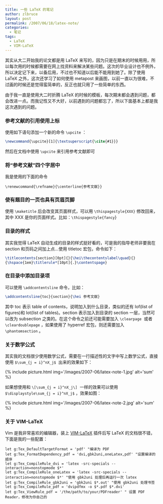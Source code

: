 ```yaml
---
title: 一些 LaTeX 的笔记
author: zlbruce
layout: post
permalink: /2007/06/18/latex-note/
categories:
  - 笔记
tags:
  - LaTeX
  - VIM-LaTeX
---
```

其实从大二开始我的论文都是用 LaTeX 来写的，因为只是在期末的时候用用，所以每次用的时候都需要在网上找资料来解决某些问题。这次的毕业设计也不例外，所以决定记下来，以备后用，不过也不知道以后能不能用到她了。除了使用 LaTeX 之外，这次还学习了如何使用 metapost 来画图，以前一直以为很难，不过画的时候还是觉得蛮简单的，反正也就只用了一些简单的东西。

由于我一直是使用大二时折腾 LaTeX 的时候的模板，每次期末都会遇到问题，都会改进一点。而我记性又不大好，以前遇到的问题都忘了，所以下面基本上都是我这次遇到的问题。

### 参考文献的引用使用上标

使用如下语句添加一个新的命令 `\upcite` ：
```tex
\newcommand{\upcite}[1]{\textsuperscript{\cite{#1}}}
```

然后在文档中使用 `\upcite` 来引用参考文献即可

### 将“参考文献”四个字居中

我是使用的下面的命令

```
\renewcommand{\refname}{\centerline{参考文献}}
```

### 使有题目的一页也具有页眉页脚

使用 `\maketitle` 后会改变其页面样式，可以用 `\thispagestyle{XXX}` 修改回来，其中 XXX 是你的页面样式。比如：`\thispagestyle{fancy`}

### 目录的样式

其实我觉得 LaTeX 自动生成的目录的样式挺好看的，可是我的指导老师非要我在 section 和页码之间加上点&#8230;使用 titletoc 宏包，命令如下：

```tex
\titlecontents{section}[0pt]{}{\hei\thecontentslabel\quad}{}
{\hspace{1em}\titlerule*[10pt]{.}\contentspage}
```

### 在目录中添加目录项

可以使用 `\addcontentsline` 命令，比如：

```tex
\addcontentsline{toc}{section}{\hei 参考文献}
```

其中 toc 表示 table of contents，说明加入到什么目录，类似的还有 lof(list of figures)和 lot(list of tables)。section 表示加入到目录的 section 一层，当然可以改为 subsection 之类的。在这个命令之前还可能需要加入 `\clearpage`  或者 `\cleardoublepage` ，如果使用了 hyperref 宏包，则还需要加入 `\phantomsection` 。

### 关于数学公式

其实我的文档很少使用数学公式，需要在一行描述性的文字中写上数学公式，直接使用 `$\sum_{j = i}^nX_j$`  出来的效果如下：  

{% include picture.html img='/images/2007-06/latex-note-1.jpg' alt='sum' %}

如果想使用和 `\[\sum_{j = i}^nX_j\]`  一样的效果可以使用 `$\displaystyle\sum_{j = i}^nX_j$` ，效果如图：  

{% include picture.html img='/images/2007-06/latex-note-2.jpg' alt='sum' %}

### 关于 VIM-LaTeX

Vim 是我非常喜欢的编辑器，装上 [VIM-LaTeX][1] 插件后写 LaTeX 的文档很不错，下面是我的一些配置：

```vim
let g:Tex_DefaultTargetFormat = 'pdf' "编译为 PDF
let g:Tex_FormatDependency_pdf = 'dvi,gbk2uni,oneLatex,pdf' "设置编译的顺序
let g:Tex_CompileRule_dvi = 'latex -src-specials --interaction=nonstopmode $*'
let g:Tex_CompileRule_oneLatex = 'latex -src-specials --interaction=nonstopmode $*' "使用 gbk2uni 处理后再运行一次 latex
let g:Tex_CompileRule_gbk2uni = 'gbk2uni $*.out' "使用 gbk2uni 处理书签
let g:Tex_CompileRule_pdf = 'dvipdfmx -o $*.pdf $*.dvi'
let g:Tex_ViewRule_pdf = '/the/path/to/your/PDFreader' " 设置 PDF Reader，修改为你自己的
```

 [1]: http://vim-latex.sourceforge.net/ "VIM-LaTeX"
